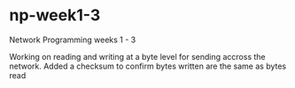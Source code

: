 # np-week1-3
Network Programming weeks 1 - 3

Working on reading and writing at a byte level for sending accross the network.
Added a checksum to confirm bytes written are the same as bytes read
